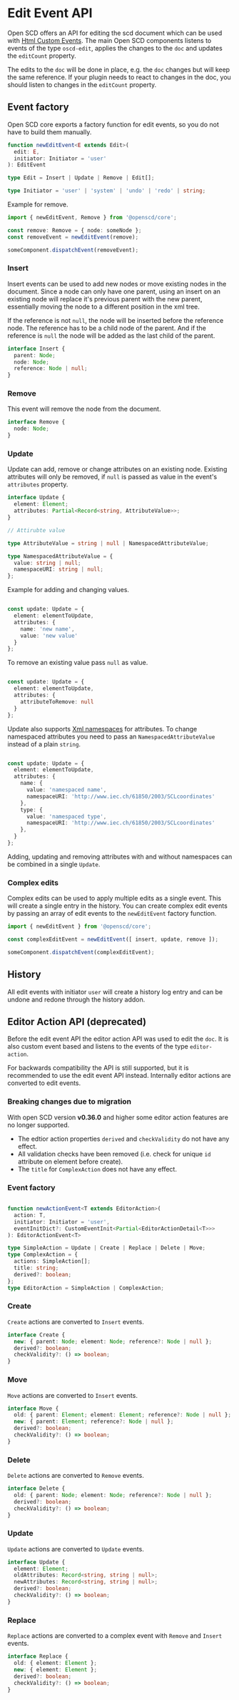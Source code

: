 # Edit Event API

Open SCD offers an API for editing the scd document which can be used with [Html Custom Events](https://developer.mozilla.org/en-US/docs/Web/API/CustomEvent/CustomEvent). The main Open SCD components listens to events of the type `oscd-edit`, applies the changes to the `doc` and updates the `editCount` property.

The edits to the `doc` will be done in place, e.g. the `doc` changes but will keep the same reference. If your plugin needs to react to changes in the doc, you should listen to changes in the `editCount` property.

## Event factory

Open SCD core exports a factory function for edit events, so you do not have to build them manually.

```ts
function newEditEvent<E extends Edit>(
  edit: E,
  initiator: Initiator = 'user'
): EditEvent

type Edit = Insert | Update | Remove | Edit[];

type Initiator = 'user' | 'system' | 'undo' | 'redo' | string;

```

Example for remove.

```ts
import { newEditEvent, Remove } from '@openscd/core';

const remove: Remove = { node: someNode };
const removeEvent = newEditEvent(remove);

someComponent.dispatchEvent(removeEvent);

```


### Insert

Insert events can be used to add new nodes or move existing nodes in the document. Since a node can only have one parent, using an insert on an existing node will replace it's previous parent with the new parent, essentially moving the node to a different position in the xml tree.

If the reference is not `null`, the node will be inserted before the reference node. The reference has to be a child node of the parent. And if the reference is `null` the node will be added as the last child of the parent.

```ts
interface Insert {
  parent: Node;
  node: Node;
  reference: Node | null;
}
```


### Remove

This event will remove the node from the document.

```ts
interface Remove {
  node: Node;
}
```


### Update

Update can add, remove or change attributes on an existing node. Existing attributes will only be removed, if `null` is passed as value in the event's `attributes` property.


```ts
interface Update {
  element: Element;
  attributes: Partial<Record<string, AttributeValue>>;
}

// Attirubte value

type AttributeValue = string | null | NamespacedAttributeValue;

type NamespacedAttributeValue = {
  value: string | null;
  namespaceURI: string | null;
};
```

Example for adding and changing values.

```ts

const update: Update = {
  element: elementToUpdate,
  attributes: {
    name: 'new name',
    value: 'new value'
  }
};

```

To remove an existing value pass `null` as value.

```ts

const update: Update = {
  element: elementToUpdate,
  attributes: {
    attributeToRemove: null
  }
};

```

Update also supports [Xml namespaces](https://developer.mozilla.org/en-US/docs/Related/IMSC/Namespaces#namespaced_attributes) for attributes. To change namespaced attributes you need to pass an `NamespacedAttributeValue` instead of a plain `string`.

```ts

const update: Update = {
  element: elementToUpdate,
  attributes: {
    name: {
      value: 'namespaced name',
      namespaceURI: 'http://www.iec.ch/61850/2003/SCLcoordinates'
    },
    type: {
      value: 'namespaced type',
      namespaceURI: 'http://www.iec.ch/61850/2003/SCLcoordinates'
    },
  }
};

```

Adding, updating and removing attributes with and without namespaces can be combined in a single `Update`.

### Complex edits

Complex edits can be used to apply multiple edits as a single event. This will create a single entry in the history. You can create complex edit events by passing an array of edit events to the `newEditEvent` factory function.

```ts
import { newEditEvent } from '@openscd/core';

const complexEditEvent = newEditEvent([ insert, update, remove ]);

someComponent.dispatchEvent(complexEditEvent);

```



## History

All edit events with initiator `user` will create a history log entry and can be undone and redone through the history addon.


## Editor Action API (deprecated)

Before the edit event API the editor action API was used to edit the `doc`. It is also custom event based and listens to the events of the type `editor-action`.

For backwards compatibility the API is still supported, but it is recommended to use the edit event API instead. Internally editor actions are converted to edit events.

### Breaking changes due to migration

With open SCD version **v0.36.0** and higher some editor action features are no longer supported. 

* The edtior action properties `derived` and `checkValidity` do not have any effect.
* All validation checks have been removed (i.e. check for unique `id` attribute on element before create).
* The `title` for `ComplexAction` does not have any effect.

### Event factory

```ts

function newActionEvent<T extends EditorAction>(
  action: T,
  initiator: Initiator = 'user',
  eventInitDict?: CustomEventInit<Partial<EditorActionDetail<T>>>
): EditorActionEvent<T>

type SimpleAction = Update | Create | Replace | Delete | Move;
type ComplexAction = {
  actions: SimpleAction[];
  title: string;
  derived?: boolean;
};
type EditorAction = SimpleAction | ComplexAction;

```


### Create

`Create` actions are converted to `Insert` events.

```ts
interface Create {
  new: { parent: Node; element: Node; reference?: Node | null };
  derived?: boolean;
  checkValidity?: () => boolean;
}
```

### Move

`Move` actions are converted to `Insert` events.

```ts
interface Move {
  old: { parent: Element; element: Element; reference?: Node | null };
  new: { parent: Element; reference?: Node | null };
  derived?: boolean;
  checkValidity?: () => boolean;
}
```


### Delete

`Delete` actions are converted to `Remove` events.

```ts
interface Delete {
  old: { parent: Node; element: Node; reference?: Node | null };
  derived?: boolean;
  checkValidity?: () => boolean;
}
```


### Update

`Update` actions are converted to `Update` events.

```ts
interface Update {
  element: Element;
  oldAttributes: Record<string, string | null>;
  newAttributes: Record<string, string | null>;
  derived?: boolean;
  checkValidity?: () => boolean;
}
```

### Replace

`Replace` actions are converted to a complex event with `Remove` and `Insert` events.

```ts
interface Replace {
  old: { element: Element };
  new: { element: Element };
  derived?: boolean;
  checkValidity?: () => boolean;
}
```
